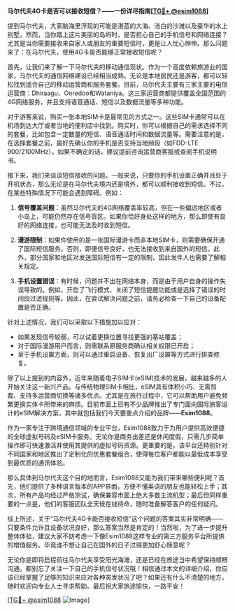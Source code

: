 **马尔代夫4G卡是否可以接收短信？——一份详尽指南[[TG💪+ @esim1088](https://t.me/s/esim1088)]**

提到马尔代夫，大家脑海里浮现的可能是湛蓝的大海、洁白的沙滩以及豪华的水上别墅。然而，当你踏上这片美丽的岛屿时，是否担心自己的手机信号和网络连接？尤其是当你需要接收来自家人或朋友的重要短信时，更是让人忧心忡忡。那么问题来了：在马尔代夫，使用4G卡是否能够正常接收短信呢？

首先，让我们来了解一下马尔代夫的移动通信现状。作为一个高度依赖旅游业的国家，马尔代夫的通信网络建设已经相当成熟。无论是本地居民还是游客，都可以轻松找到适合自己的移动运营商和服务套餐。目前，马尔代夫主要有三家主要的电信运营商：Dhiraagu、Ooredoo和Wataniya。这三家运营商都提供覆盖全国范围的4G网络服务，并且支持语音通话、短信以及数据流量等多种功能。

对于游客来说，购买一张本地SIM卡是最常见的方式之一。这些SIM卡通常可以在机场到达大厅或者当地的便利店中找到。购买时，你可以根据自己的需求选择不同的套餐，比如包含一定数量的短信、语音通话时间和数据流量等。需要注意的是，在选择套餐之前，最好先确认你的手机是否支持当地频段（如FDD-LTE 900/2100MHz）。如果不确定的话，建议提前咨询运营商客服或查阅手机说明书。

接下来，我们来谈谈短信接收的问题。一般来说，只要你的手机设置正确并且处于开机状态，那么无论是在马尔代夫境内还是境外，都可以顺利接收到短信。不过，在某些特殊情况下可能会遇到障碍。例如：

1. **信号覆盖问题**：虽然马尔代夫的4G网络覆盖率较高，但在一些偏远地区或者小岛上，可能仍然存在信号盲区。如果你恰好身处这样的地方，那么即使有良好的网络连接，也可能无法及时收到短信。
   
2. **漫游限制**：如果你使用的是一张国际漫游卡而非本地SIM卡，则需要确保开通了国际短信服务。否则，即便信号良好，也无法接收到来自国外的短信。此外，部分国家和地区对发送国际短信有一定的限制，因此发件人也需要了解相关规定。

3. **手机设置错误**：有时候，问题并不出在网络本身，而是由于用户自身的操作失误导致的。例如，开启了飞行模式、关闭了短信提醒功能或是选择了错误的时间段过滤规则等。因此，在尝试解决问题之前，请务必检查一下自己的设备配置是否正确。

针对上述情况，我们可以采取以下措施加以应对：

- 如果发现信号较弱，可以试着更换位置寻找更强的基站覆盖；
- 对于国际漫游用户而言，则需联系原服务商确认相关权限已开启；
- 至于手机设置方面，则可以通过重启设备、恢复出厂设置等方式进行排查修复。

除了以上提到的内容外，近年来随着电子SIM卡(eSIM)技术的发展，越来越多的人开始关注这一新兴产品。与传统物理SIM卡相比，eSIM具有体积小巧、无需剪裁、支持多运营商切换等诸多优点。尤其是在旅行过程中，它可以帮助用户避免频繁更换实体卡所带来的麻烦。目前市面上已有不少品牌推出了专门面向国际旅客设计的eSIM解决方案，其中就包括我们今天要重点介绍的品牌——**Esim1088**。

作为一家专注于跨境通信领域的专业平台，Esim1088致力于为用户提供高效便捷的全球虚拟号码及eSIM卡服务。无论你是商务出差还是休闲度假，只需几步简单操作即可快速激活并使用其提供的虚拟号码资源。更重要的是，该平台还特别针对不同国家和地区推出了定制化的优惠套餐组合，使得每位客户都能以最低成本享受到最优质的通讯体验。

那么具体到马尔代夫这个目的地而言，Esim1088又能为我们带来哪些便利呢？首先，他们提供了多种语言版本的APP界面，方便不懂英语的朋友也能轻松上手；其次，所有产品均经过严格测试，确保兼容市面上绝大多数主流机型；最后但同样重要的一点是，他们的客服团队全天候在线待命，随时准备解答客户的任何疑问。

综上所述，关于“马尔代夫4G卡能否接收短信”这个问题的答案其实非常明确——只要条件允许且设备状况良好，那么答案当然是肯定的！当然啦，为了进一步提升整体体验，建议大家不妨考虑一下像Esim1088这样专业的第三方服务平台所提供的增值服务。毕竟谁不想让自己在国外的日子过得更加舒心惬意呢？

无论你是即将启程前往马尔代夫享受阳光海滩，还是已经在旅途当中希望保持顺畅沟通，都别忘了关注一下自己的手机信号状况哦！相信通过本文的详细介绍，你应该已经掌握了足够的知识来应对各种突发状况了吧？如果还有什么不清楚的地方，随时欢迎向专业人士寻求帮助。最后祝大家旅途愉快，一路平安！

[[TG💪+ @esim1088](https://t.me/s/esim1088) ![Image](https://i.postimg.cc/4NQfJmqS/Snipaste-2025-05-13-00-14-12.png)]